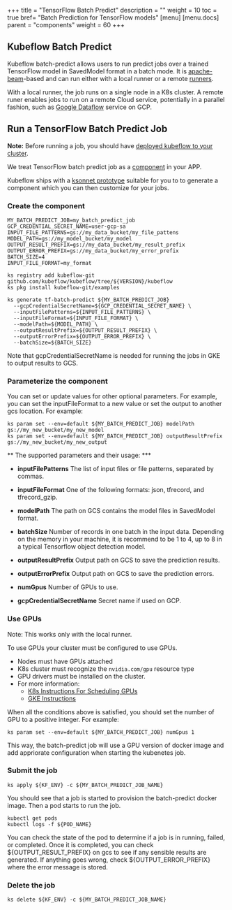 +++
title = "TensorFlow Batch Predict"
description = ""
weight = 10
toc = true
bref= "Batch Prediction for TensorFlow models"
[menu]
[menu.docs]
  parent = "components"
  weight = 60
+++

## Kubeflow Batch Predict

Kubeflow batch-predict allows users to run predict jobs over a trained
TensorFlow model in SavedModel format in a batch mode. It is
[apache-beam](https://beam.apache.org/)-based and can run either with a local
runner or a remote [runners](https://beam.apache.org/documentation/runners/capability-matrix/).

With a local runner, the job runs on a single node in a K8s cluster. A remote runer enables jobs to run
on a remote Cloud service, potentially in a parallel fashion, such as [Google Dataflow](https://cloud.google.com/dataflow) service on GCP.


## Run a TensorFlow Batch Predict Job

**Note:** Before running a job, you should have [deployed kubeflow to your cluster](#deploy-kubeflow).

We treat TensorFlow batch predict job as a [component](https://ksonnet.io/docs/tutorial#2-generate-and-deploy-an-app-component) in your APP.

Kubeflow ships with a [ksonnet prototype](https://ksonnet.io/docs/concepts#prototype)
suitable for you to to generate a component which you can then customize for your jobs.

### Create the component

```
MY_BATCH_PREDICT_JOB=my_batch_predict_job
GCP_CREDENTIAL_SECRET_NAME=user-gcp-sa
INPUT_FILE_PATTERNS=gs://my_data_bucket/my_file_pattens
MODEL_PATH=gs://my_model_bucket/my_model
OUTPUT_RESULT_PREFIX=gs://my_data_bucket/my_result_prefix
OUTPUT_ERROR_PREFIX=gs://my_data_bucket/my_error_prefix
BATCH_SIZE=4
INPUT_FILE_FORMAT=my_format

ks registry add kubeflow-git github.com/kubeflow/kubeflow/tree/${VERSION}/kubeflow
ks pkg install kubeflow-git/examples

ks generate tf-batch-predict ${MY_BATCH_PREDICT_JOB}
  --gcpCredentialSecretName=${GCP_CREDENTIAL_SECRET_NAME} \
  --inputFilePatterns=${INPUT_FILE_PATTERNS} \
  --inputFileFormat=${INPUT_FILE_FORMAT} \
  --modelPath=${MODEL_PATH} \
  --outputResultPrefix=${OUTPUT_RESULT_PREFIX} \
  --outputErrorPrefix=${OUTPUT_ERROR_PREFIX} \
  --batchSize=${BATCH_SIZE}

```

Note that gcpCredentialSecretName is needed for running the jobs in GKE to
output results to GCS.

### Parameterize the component

You can set or update values for other optional parameters. For example, you can
set the inputFileFormat to a new value or set the output to another gcs
location. For example:

```
ks param set --env=default ${MY_BATCH_PREDICT_JOB} modelPath gs://my_new_bucket/my_new_model
ks param set --env=default ${MY_BATCH_PREDICT_JOB} outputResultPrefix gs://my_new_bucket/my_new_output
```

** The supported parameters and their usage: ***

  * **inputFilePatterns** The list of input files or file patterns, separated by commas.

  * **inputFileFormat** One of the following formats: json, tfrecord, and tfrecord_gzip.

  * **modelPath** The path on GCS contains the model files in SavedModel format.

  * **batchSize** Number of records in one batch in the input data. Depending on the memory in your machine, it is
  recommend to be 1 to 4, up to 8 in a typical Tensorflow object detection model.

  * **outputResultPrefix** Output path on GCS to save the prediction results.

  * **outputErrorPrefix** Output path on GCS to save the prediction errors.

  * **numGpus** Number of GPUs to use.

  * **gcpCredentialSecretName** Secret name if used on GCP.

### Use GPUs

Note: This works only with the local runner.

To use GPUs your cluster must be configured to use GPUs.

  * Nodes must have GPUs attached
  * K8s cluster must recognize the `nvidia.com/gpu` resource type
  * GPU drivers must be installed on the cluster.
  * For more information:
      * [K8s Instructions For Scheduling GPUs](https://kubernetes.io/docs/tasks/manage-gpus/scheduling-gpus/)
      * [GKE Instructions](https://cloud.google.com/kubernetes-engine/docs/concepts/gpus)

When all the conditions above is satisfied, you should set the number of GPU to a positive
integer. For example:

```
ks param set --env=default ${MY_BATCH_PREDICT_JOB} numGpus 1
```

This way, the batch-predict job will use a GPU version of docker image and add appriorate
configuration when starting the kubenetes job.

### Submit the job

```
ks apply ${KF_ENV} -c ${MY_BATCH_PREDICT_JOB_NAME}
```

You should see that a job is started to provision the batch-predict docker image.
Then a pod starts to run the job.

```
kubectl get pods
kubectl logs -f ${POD_NAME}
```

You can check the state of the pod to determine if a job is in running,
failed, or completed. Once it is completed, you can check
${OUTPUT_RESULT_PREFIX} on gcs to see if any sensible results are generated. If
anything goes wrong, check ${OUTPUT_ERROR_PREFIX} where the error message is
stored.

### Delete the job

```
ks delete ${KF_ENV} -c ${MY_BATCH_PREDICT_JOB_NAME}
```

